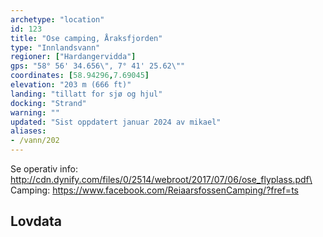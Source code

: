 ```yaml
---
archetype: "location"
id: 123
title: "Ose camping, Åraksfjorden"
type: "Innlandsvann"
regioner: ["Hardangervidda"]
gps: "58° 56' 34.656\", 7° 41' 25.62\""
coordinates: [58.94296,7.69045]
elevation: "203 m (666 ft)"
landing: "tillatt for sjø og hjul"
docking: "Strand"
warning: ""
updated: "Sist oppdatert januar 2024 av mikael"
aliases:
- /vann/202
---
```


Se operativ info: http://cdn.dynify.com/files/0/2514/webroot/2017/07/06/ose_flyplass.pdf\
Camping: https://www.facebook.com/ReiaarsfossenCamping/?fref=ts

## Lovdata


